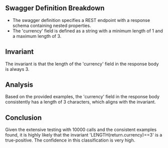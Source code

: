 ## Swagger Definition Breakdown
- The swagger definition specifies a REST endpoint with a response schema containing nested properties.
- The 'currency' field is defined as a string with a minimum length of 1 and a maximum length of 3.

## Invariant
The invariant is that the length of the 'currency' field in the response body is always 3.

## Analysis
Based on the provided examples, the 'currency' field in the response body consistently has a length of 3 characters, which aligns with the invariant.

## Conclusion
Given the extensive testing with 10000 calls and the consistent examples found, it is highly likely that the invariant 'LENGTH(return.currency)==3' is a true-positive. The confidence in this classification is very high.
